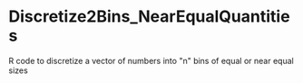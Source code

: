 # Discretize2Bins_NearEqualQuantities
R code to discretize a vector of numbers into "n" bins of equal or near equal sizes
